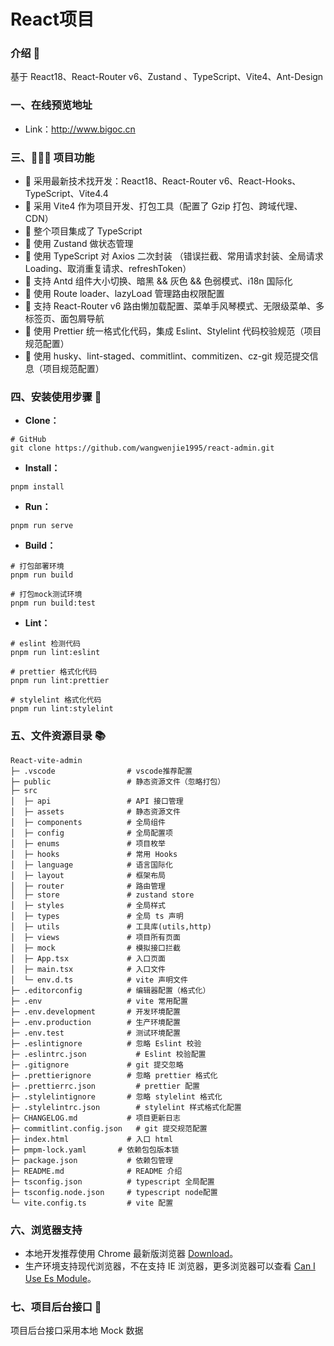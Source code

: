 # React项目

### 介绍 📖

基于 React18、React-Router v6、Zustand 、TypeScript、Vite4、Ant-Design

### 一、在线预览地址

- Link：http://www.bigoc.cn

### 三、🔨🔨🔨 项目功能

- 🚀 采用最新技术找开发：React18、React-Router v6、React-Hooks、TypeScript、Vite4.4
- 🚀 采用 Vite4 作为项目开发、打包工具（配置了 Gzip 打包、跨域代理、CDN）
- 🚀 整个项目集成了 TypeScript
- 🚀 使用 Zustand 做状态管理
- 🚀 使用 TypeScript 对 Axios 二次封装 （错误拦截、常用请求封装、全局请求 Loading、取消重复请求、refreshToken）
- 🚀 支持 Antd 组件大小切换、暗黑 && 灰色 && 色弱模式、i18n 国际化
- 🚀 使用 Route loader、lazyLoad 管理路由权限配置
- 🚀 支持 React-Router v6 路由懒加载配置、菜单手风琴模式、无限级菜单、多标签页、面包屑导航
- 🚀 使用 Prettier 统一格式化代码，集成 Eslint、Stylelint 代码校验规范（项目规范配置）
- 🚀 使用 husky、lint-staged、commitlint、commitizen、cz-git 规范提交信息（项目规范配置）

### 四、安装使用步骤 📑

- **Clone：**

```text
# GitHub
git clone https://github.com/wangwenjie1995/react-admin.git
```

- **Install：**

```text
pnpm install

```

- **Run：**

```text
pnpm run serve
```

- **Build：**

```text
# 打包部署环境
pnpm run build

```

```text
# 打包mock测试环境
pnpm run build:test

```

- **Lint：**

```text
# eslint 检测代码
pnpm run lint:eslint

# prettier 格式化代码
pnpm run lint:prettier

# stylelint 格式化代码
pnpm run lint:stylelint

```

### 五、文件资源目录 📚

```text
React-vite-admin
├─ .vscode                # vscode推荐配置
├─ public                 # 静态资源文件（忽略打包）
├─ src
│  ├─ api                 # API 接口管理
│  ├─ assets              # 静态资源文件
│  ├─ components          # 全局组件
│  ├─ config              # 全局配置项
│  ├─ enums               # 项目枚举
│  ├─ hooks               # 常用 Hooks
│  ├─ language            # 语言国际化
│  ├─ layout              # 框架布局
│  ├─ router              # 路由管理
│  ├─ store               # zustand store
│  ├─ styles              # 全局样式
│  ├─ types               # 全局 ts 声明
│  ├─ utils               # 工具库(utils,http)
│  ├─ views               # 项目所有页面
│  ├─ mock                # 模拟接口拦截
│  ├─ App.tsx             # 入口页面
│  ├─ main.tsx            # 入口文件
│  └─ env.d.ts            # vite 声明文件
├─ .editorconfig          # 编辑器配置（格式化）
├─ .env                   # vite 常用配置
├─ .env.development       # 开发环境配置
├─ .env.production        # 生产环境配置
├─ .env.test              # 测试环境配置
├─ .eslintignore          # 忽略 Eslint 校验
├─ .eslintrc.json           # Eslint 校验配置
├─ .gitignore             # git 提交忽略
├─ .prettierignore        # 忽略 prettier 格式化
├─ .prettierrc.json         # prettier 配置
├─ .stylelintignore       # 忽略 stylelint 格式化
├─ .stylelintrc.json        # stylelint 样式格式化配置
├─ CHANGELOG.md           # 项目更新日志
├─ commitlint.config.json   # git 提交规范配置
├─ index.html             # 入口 html
├─ pmpm-lock.yaml       # 依赖包包版本锁
├─ package.json           # 依赖包管理
├─ README.md              # README 介绍
├─ tsconfig.json          # typescript 全局配置
├─ tsconfig.node.json     # typescript node配置
└─ vite.config.ts         # vite 配置
```

### 六、浏览器支持

- 本地开发推荐使用 Chrome 最新版浏览器 [Download](https://www.google.com/intl/zh-CN/chrome/)。
- 生产环境支持现代浏览器，不在支持 IE 浏览器，更多浏览器可以查看 [Can I Use Es Module](https://caniuse.com/?search=ESModule)。

### 七、项目后台接口 🧩

项目后台接口采用本地 Mock 数据
